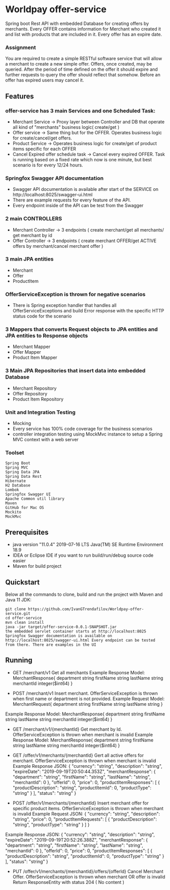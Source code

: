 # Worldpay offer-service

Spring boot Rest API with embedded Database for creating offers by merchants. Every OFFER contains information for Merchant who created it and list with products that are included in it. Every offer has an expire date.

### Assignment

You are required to create a simple RESTful software service that will
allow a merchant to create a new simple offer. Offers, once created, may be
queried. After the period of time defined on the offer it should expire and
further requests to query the offer should reflect that somehow. Before an offer
has expired users may cancel it.

## Features
### offer-service has 3 main Services and one Scheduled Task:

* Merchant Service -> Proxy layer between Controller and DB that operate all kind of "merchants" business logic( create/get )
* Offer service -> Same thing but for the OFFER. Operates business logic for create/cancel/get offers. 
* Product Service -> Operates business logic for create/get of product items specific for each OFFER
* Cancel Expired offer schedule task -> Cancel every expired OFFER. Task is running based on a fixed rate which now is one minute, but best scenario is for every 12/24 hours.

### Springfox Swagger API documentation

* Swagger API documentation is available after start of the SERVICE on http://localhost:8025/swagger-ui.html
* There are example requests for every feature of the API. 
* Every endpoint inside of the API can be test from the Swagger

### 2 main CONTROLLERS

* Merchant Controller -> 3 endpoints ( create merchant/get all merchants/ get merchant by id
* Offer Controller -> 3 endpoints ( create merchant OFFER/get ACTIVE offers by merchant/cancel merchant offer )

### 3 main JPA entities

* Merchant
* Offer
* ProductItem

### OfferServiceException is thrown for negative scenarios

* There is Spring exception handler that handles all OfferServiceExceptions and build Error response with the specific HTTP status code for the scenario

### 3 Mappers that converts Request objects to JPA entities and JPA entities to Response objects

* Merchant Mapper
* Offer Mapper 
* Product Item Mapper

### 3 Main JPA Repositories that insert data into embedded Database 

* Merchant Repository
* Offer Repository
* Product Item Repository

### Unit and Integration Testing

* Mocking
* Every service has 100% code coverage for the business scenarios
* controller integration testing using MockMvc instance to setup a Spring MVC context with a web server


### Toolset

    Spring Boot
    Spring MVC
    Spring Data JPA
    Spring Data Rest
    Hibernate
    H2 Database
    Lombok
    Springfox Swagger UI
    Apache Common util library
    Maven
    GitHub for Mac OS
    Mockito
    MockMvc
    
## Prerequisites

* java version "11.0.4" 2019-07-16 LTS Java(TM) SE Runtime Environment 18.9
* IDEA or Eclipse IDE if you want to run build/run/debug source code easier
* Maven for build project

## Quickstart

Below all the commands to clone, build and run the project with Maven and Java 11 JDK:

    git clone https://github.com/IvanGTrendafilov/Worldpay-offer-service.git
    cd offer-service
    mvn clean install
    java -jar target/offer-service-0.0.1-SNAPSHOT.jar
    the embedded servlet container starts at http://localhost:8025
    Springfox Swagger documentation is available on http://localhost:8025/swagger-ui.html Every endpoint can be tested from there. There are examples in the UI

## Running

* GET /merchant/v1 Get all merchants
Example Response Model:
MerchantResponse{
department	string
firstName	string
lastName	string
merchantId	integer($int64)
}

* POST /merchant/v1 Insert merchant. OfferServiceException is thrown when first name or department is not provided.
Example Request Model: 
MerchantRequest{
department	string
firstName	string
lastName	string
}

Example Response Model:
MerchantResponse{
department	string
firstName	string
lastName	string
merchantId	integer($int64)
}

* GET /merchant/v1/{merchantId} Get merchant by Id. OfferServiceException is thrown when merchant is invalid
Example Response Model: 
MerchantResponse{
department	string
firstName	string
lastName	string
merchantId	integer($int64)
}

* GET /offer/v1/merchants/{merchantId} Gert all active offers for merchant. OfferServiceException is thrown when merchant is invalid
Example Response JSON: 
{
  "currency": "string",
  "description": "string",
  "expireDate": "2019-09-19T20:50:44.353Z",
  "merchantResponse": {
    "department": "string",
    "firstName": "string",
    "lastName": "string",
    "merchantId": 0
  },
  "offerId": 0,
  "price": 0,
  "productItemResponses": [
    {
      "productDescription": "string",
      "productItemId": 0,
      "productType": "string"
    }
  ],
  "status": "string"
}

* POST /offer/v1/merchants/{merchantId} Insert merchant offer for specific product items. OfferServiceException is thrown when merchant is invalid
Example Request JSON:
{
  "currency": "string",
  "description": "string",
  "price": 0,
  "productItemRequests": [
    {
      "productDescription": "string",
      "productType": "string"
    }
  ]
}

Example Response JSON:
{
  "currency": "string",
  "description": "string",
  "expireDate": "2019-09-19T20:52:26.388Z",
  "merchantResponse": {
    "department": "string",
    "firstName": "string",
    "lastName": "string",
    "merchantId": 0
  },
  "offerId": 0,
  "price": 0,
  "productItemResponses": [
    {
      "productDescription": "string",
      "productItemId": 0,
      "productType": "string"
    }
  ],
  "status": "string"
}

* PUT /offer/v1/merchants/{merchantId}/offers/{offerId} Cancel Merchant Offer. OfferServiceException is thrown when merchant OR offer is invalid
Return ResponseEntity with status 204 ( No content )

